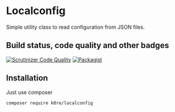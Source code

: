 
Localconfig
===========

Simple utility class to read configuration from JSON files.


Build status, code quality and other badges
-------------------------------------------
[![Scrutinizer Code Quality][scru-image]][scru-url]
[![Packagist][packagist-image]][packagist-url]


Installation
------------

Just use composer

```
composer require k0re/localconfig
```


[scru-image]: https://scrutinizer-ci.com/g/und3rk0re/kore-localconfig/badges/quality-score.png?b=master
[scru-url]: https://scrutinizer-ci.com/g/und3rk0re/kore-localconfig/?branch=master

[packagist-image]: https://img.shields.io/packagist/v/k0re/localconfig.svg
[packagist-url]: https://packagist.org/packages/k0re/localconfig
